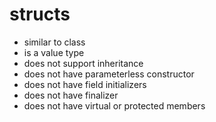 # structs
* similar to class
* is a value type
* does not support inheritance
* does not have parameterless constructor
* does not have field initializers
* does not have finalizer
* does not have virtual or protected members


